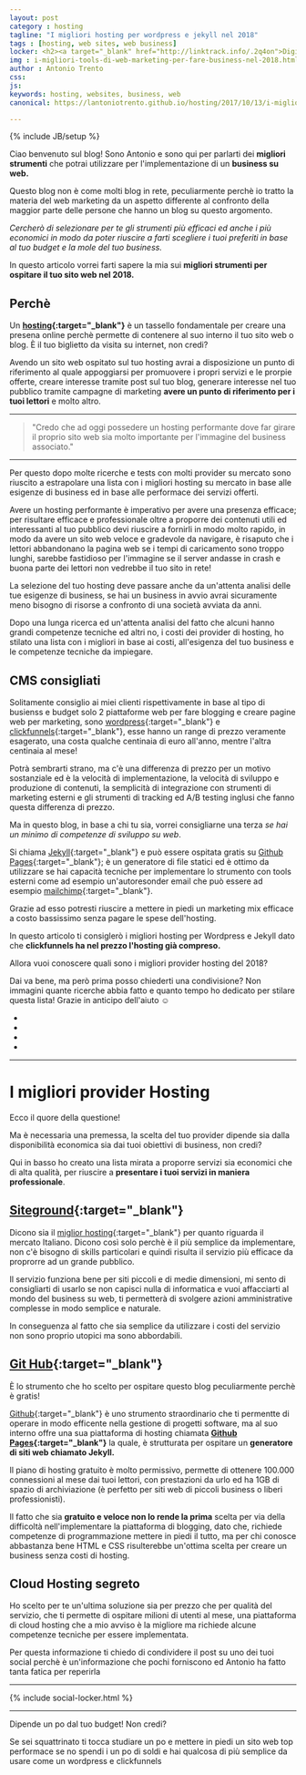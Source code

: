 ```yaml
---
layout: post
category : hosting
tagline: "I migliori hosting per wordpress e jekyll nel 2018"
tags : [hosting, web sites, web business]
locker: <h2><a target="_blank" href="http://linktrack.info/.2q4on">Digital ocean</a></h2><p>Questo strumento è eccezionale, si è vero, hai bisogno di competenze in amministrazione di rete e linux per utilizzarla al meglio, ma è comunque strutturata in modo molto semplice e ti permette di eseguire azioni amministrative molto complesse in pochi e facili passi.</p><p><a href="http://linktrack.info/.2q4on">Digital Ocean</a> è lo strumento che consiglio maggiormente per gestire le tue pagine web perchè è molto stabile, scalabile, velocissimo e nettamente meno costoso di qualsiasi altro provider tu possa trovare su web a parità di prestazioni offerte!</p><p>Con poche centinaia di euro l'anno potrai installare in modo semplice e gestire piattaforme web Wordpress velocissime, che possono accettare milioni di visite al mese! È l'ideale per chi vuole operare in modo professionale creando campagne di markerting che portano traffico considerevole alle pagine web.</p><p>Il tutto con un'interfaccia amministrativa semplice e molto versatile ti permetterà di creare molte azioni al tuo server in modo semplice da implementare la tua macchina virtuale per un'applicazione professionale ed ospitarla in cloud in modo semplice a operare sulla shell della tua macchina per modificare conigurazioni complesse.</p>
img : i-migliori-tools-di-web-marketing-per-fare-business-nel-2018.html/i-migliori-tools-di-web-marketing-per-fare-business-nel-2018.jpg
author : Antonio Trento
css: 
js:  
keywords: hosting, websites, business, web
canonical: https://lantoniotrento.github.io/hosting/2017/10/13/i-migliori-provider-hosting-del-2018

---
```

{% include JB/setup %}

Ciao benvenuto sul blog! Sono Antonio e sono qui per parlarti dei **migliori strumenti** che potrai utilizzare per l'implementazione di un **business su web.**

Questo blog non è come molti blog in rete, peculiarmente perchè io tratto la materia del web marketing da un aspetto differente al confronto della maggior parte delle persone che hanno un blog su questo argomento.

<!--more-->

*Cercherò di selezionare per te gli strumenti più efficaci ed anche i più economici in modo da poter riuscire a farti scegliere i tuoi preferiti in base al tuo budget e la mole del tuo business.*

In questo articolo vorrei farti sapere la mia sui **migliori strumenti per ospitare il tuo sito web nel 2018.**

## Perchè

Un **[hosting](http://snip.ly/8nicl){:target="_blank"}** è un tassello fondamentale per creare una presena online perchè permette di contenere al suo interno il tuo sito web o blog. È il tuo biglietto da visita su internet, non credi?

Avendo un sito web ospitato sul tuo hosting avrai a disposizione un punto di riferimento al quale appoggiarsi per promuovere i propri servizi e le prorpie offerte, creare interesse tramite post sul tuo blog, generare interesse nel tuo pubblico tramite campagne di marketing **avere un punto di riferimento per i tuoi lettori** e molto altro.

----

> "Credo che ad oggi possedere un hosting performante dove far girare il proprio sito web sia molto importante per l'immagine del business associato."

----

Per questo dopo molte ricerche e tests con molti provider su mercato sono riuscito a estrapolare una lista con i migliori hosting su mercato in base alle esigenze di business ed in base alle performace dei servizi offerti.

Avere un hosting performante è imperativo per avere una presenza efficace; per risultare efficace e professionale oltre a proporre dei contenuti utili ed interessanti al tuo pubblico devi riuscire a fornirli in modo molto rapido, in modo da avere un sito web veloce e gradevole da navigare, è risaputo che i lettori abbandonano la pagina web se i tempi di caricamento sono troppo lunghi, sarebbe fastidioso per l'immagine se il server andasse in crash e buona parte dei lettori non vedrebbe il tuo sito in rete!

La selezione del tuo hosting deve passare anche da un'attenta analisi delle tue esigenze di business, se hai un business in avvio avrai sicuramente meno bisogno di risorse a confronto di una società avviata da anni.

Dopo una lunga ricerca ed un'attenta analisi del fatto che alcuni hanno grandi competenze tecniche ed altri no, i costi dei provider di hosting, ho stilato una lista con i migliori in base ai costi, all'esigenza del tuo business e le competenze tecniche da impiegare.

## CMS consigliati

Solitamente consiglio ai miei clienti rispettivamente in base al tipo di busienss e budget solo 2 piattaforme web per fare blogging e creare pagine web per marketing, sono [wordpress](https://wordpress.org){:target="_blank"} e [clickfunnels](http://linktrack.info/.2q5e3){:target="_blank"}, esse hanno un range di prezzo veramente esagerato, una costa qualche centinaia di euro all'anno, mentre l'altra centinaia al mese!

Potrà sembrarti strano, ma c'è una differenza di prezzo per un motivo sostanziale ed è la velocità di implementazione, la velocità di sviluppo e produzione di contenuti, la semplicità di integrazione con strumenti di marketing esterni e gli strumenti di tracking ed A/B testing inglusi che fanno questa differenza di prezzo.

Ma in questo blog, in base a chi tu sia, vorrei consigliarne una terza *se hai un minimo di competenze di sviluppo su web*.

Si chiama [Jekyll](http://snip.ly/56dw6){:target="_blank"} e può essere ospitata gratis su [Github Pages](http://snip.ly/f4ifx){:target="_blank"}; è un generatore di file statici ed è ottimo da utilizzare se hai capacità tecniche per implementare lo strumento con tools esterni come ad esempio un'autoresonder email che può essere ad esempio [mailchimp](https://mailchimp.com){:target="_blank"}.

Grazie ad esso potresti riuscire a mettere in piedi un marketing mix efficace a costo bassissimo senza pagare le spese dell'hosting.

In questo articolo ti consiglerò i migliori hosting per Wordpress e Jekyll dato che **clickfunnels ha nel prezzo l'hosting già compreso.**

Allora vuoi conoscere quali sono i migliori provider hosting del 2018?

Dai va bene, ma però prima posso chiederti una condivisione? Non immagini quante ricerche abbia fatto e quanto tempo ho dedicato per stilare questa lista! Grazie in anticipo dell'aiuto ☺️ 

 


<ul class="social-nav model-4">
        <li><a href="https://plus.google.com/share?url={{ site.url }}{{ page.url }}" class="google-plus" rel="nofollow" target="_blank" title="Share on Google plus"><i class="fa fa-google-plus"></i></a></li>
        <li><a href="https://www.linkedin.com/shareArticle?mini=true&url={{ site.url }}{{ page.url }}&title={{ page.title }}%20{{ page.description }}&source=LinkedIn" rel="nofollow" target="_blank" title="Share on LinkedIn" class="linkedin"><i class="fa fa-linkedin"></i></a></li>
        <li><a href="https://twitter.com/intent/tweet?text={{ page.title }}&url={{ site.url }}{{ page.url }}&via={{ site.twitter_username }}&related={{ site.twitter_username }}" class="twitter" rel="nofollow" target="_blank" title="Share on Twitter"><i class="fa fa-twitter"></i></a></li>
        <li>
          <a href="https://facebook.com/sharer/sharer.php?u={{ site.url }}{{ page.url }}" class="facebook" rel="nofollow" target="_blank" title="Share on Facebook"> <i class="fa fa-facebook"></i></a>
        </li>
</ul>

----

# I migliori provider Hosting

Ecco il quore della questione!

Ma è necessaria una premessa, la scelta del tuo provider dipende sia dalla disponibilità economica sia dai tuoi obiettivi di business, non credi?

Qui in basso ho creato una lista mirata a proporre servizi sia economici che di alta qualità, per riuscire a **presentare i tuoi servizi in maniera professionale**.
 
## [Siteground](http://linktrack.info/.2q1ho){:target="_blank"}
Dicono sia il [miglior hosting](http://linktrack.info/.2q1ho){:target="_blank"} per quanto riguarda il mercato Italiano. Dicono così solo perchè è il più semplice da implementare, non c'è bisogno di skills particolari e quindi risulta il servizio più efficace da proprorre ad un grande pubblico.

Il servizio funziona bene per siti piccoli e di medie dimensioni, mi sento di consigliarti di usarlo se non capisci nulla di informatica e vuoi affacciarti al mondo del business su web, ti permetterà di svolgere azioni amministrative complesse in modo semplice e naturale. 

In conseguenza al fatto che sia semplice da utilizzare i costi del servizio non sono proprio utopici ma sono abbordabili.

## [Git Hub](http://snip.ly/f4ifx){:target="_blank"}

È lo strumento che ho scelto per ospitare questo blog peculiarmente perchè è gratis! 

[Github](https://github.com){:target="_blank"} è uno strumento straordinario che ti permentte di operare in modo efficente nella gestione di progetti software, ma al suo interno offre una sua piattaforma di hosting chiamata **[Github Pages](http://snip.ly/f4ifx){:target="_blank"}** la quale, è strutturata per ospitare un **generatore di siti web chiamato Jekyll.**

Il piano di hosting gratuito è molto permissivo, permette di ottenere 100.000 connessioni al mese  dai tuoi lettori, con prestazioni da urlo ed ha 1GB di spazio di archiviazione (è perfetto per siti web di piccoli business o liberi professionisti).

Il fatto che sia **gratuito e veloce non lo rende la prima** scelta per via della difficoltà nell'implementare la piattaforma di blogging, dato che, richiede competenze di programmazione mettere in piedi il tutto, ma per chi conosce abbastanza bene HTML e CSS risulterebbe un'ottima scelta per creare un business senza costi di hosting.

## Cloud Hosting segreto

Ho scelto per te un'ultima soluzione sia per prezzo che per qualità del servizio, che ti permette di ospitare milioni di utenti al mese, una piattaforma di cloud hosting che a mio avviso è la migliore ma richiede alcune competenze tecniche per essere implementata.

Per questa informazione ti chiedo di condividere il post su uno dei tuoi social perchè è un'informazione che pochi forniscono ed Antonio ha fatto tanta fatica per reperirla 

----
 
{% include social-locker.html %}

----

Dipende un po dal tuo budget! Non credi?

Se sei squattrinato ti tocca studiare un po e mettere in piedi un sito web top performace se no spendi i un po di soldi e hai qualcosa di più semplice da usare come un wordpress e clickfunnels
